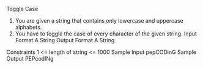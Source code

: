 
Toggle Case
1. You are given a string that contains only lowercase and uppercase alphabets. 
2. You have to toggle the case of every character of the given string.
Input Format
A String
Output Format
A String

Constraints
1 <= length of string <= 1000
Sample Input
pepCODinG
Sample Output
PEPcodINg